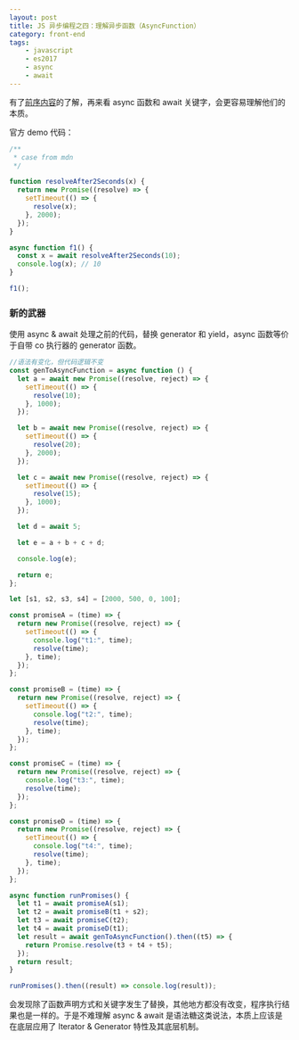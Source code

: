 ```yaml
---
layout: post
title: JS 异步编程之四：理解异步函数（AsyncFunction）
category: front-end
tags:
    - javascript
    - es2017
    - async
    - await
---
```


有了[前序内容](/blog/2017/07/18/iterator-in-javascript.html)的了解，再来看 async 函数和 await 关键字，会更容易理解他们的本质。

官方 demo 代码：

```javascript
/**
 * case from mdn
 */

function resolveAfter2Seconds(x) {
  return new Promise((resolve) => {
    setTimeout(() => {
      resolve(x);
    }, 2000);
  });
}

async function f1() {
  const x = await resolveAfter2Seconds(10);
  console.log(x); // 10
}

f1();
```

### 新的武器

使用 async & await 处理之前的代码，替换 generator 和 yield，async 函数等价于自带 co 执行器的 generator 函数。

```javascript
//语法有变化，但代码逻辑不变
const genToAsyncFunction = async function () {
  let a = await new Promise((resolve, reject) => {
    setTimeout(() => {
      resolve(10);
    }, 1000);
  });

  let b = await new Promise((resolve, reject) => {
    setTimeout(() => {
      resolve(20);
    }, 2000);
  });

  let c = await new Promise((resolve, reject) => {
    setTimeout(() => {
      resolve(15);
    }, 1000);
  });

  let d = await 5;

  let e = a + b + c + d;

  console.log(e);

  return e;
};

let [s1, s2, s3, s4] = [2000, 500, 0, 100];

const promiseA = (time) => {
  return new Promise((resolve, reject) => {
    setTimeout(() => {
      console.log("t1:", time);
      resolve(time);
    }, time);
  });
};

const promiseB = (time) => {
  return new Promise((resolve, reject) => {
    setTimeout(() => {
      console.log("t2:", time);
      resolve(time);
    }, time);
  });
};

const promiseC = (time) => {
  return new Promise((resolve, reject) => {
    console.log("t3:", time);
    resolve(time);
  });
};

const promiseD = (time) => {
  return new Promise((resolve, reject) => {
    setTimeout(() => {
      console.log("t4:", time);
      resolve(time);
    }, time);
  });
};

async function runPromises() {
  let t1 = await promiseA(s1);
  let t2 = await promiseB(t1 + s2);
  let t3 = await promiseC(t2);
  let t4 = await promiseD(t1);
  let result = await genToAsyncFunction().then((t5) => {
    return Promise.resolve(t3 + t4 + t5);
  });
  return result;
}

runPromises().then((result) => console.log(result));
```

会发现除了函数声明方式和关键字发生了替换，其他地方都没有改变，程序执行结果也是一样的。于是不难理解 async & await 是语法糖这类说法，本质上应该是在底层应用了 Iterator & Generator 特性及其底层机制。
